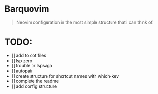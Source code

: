 # Barquovim

> Neovim configuration in the most simple structure that i can think of.

# TODO:
- [] add to dot files
- [] lsp zero
- [] trouble or lspsaga
- [] autopair
- [] create structure for shortcut names with which-key
- [] complete the readme
- [] add config structure
